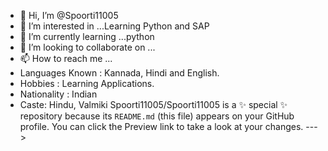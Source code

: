 - 👋 Hi, I’m @Spoorti11005
- 👀 I’m interested in ...Learning  Python and SAP
- 🌱 I’m currently learning ...python
- 💞️ I’m looking to collaborate on ...
- 📫 How to reach me ...
- Languages Known : Kannada, Hindi and English.
- Hobbies : Learning Applications.
- Nationality : Indian
- Caste: Hindu, Valmiki
Spoorti11005/Spoorti11005 is a ✨ special ✨ repository because its `README.md` (this file) appears on your GitHub profile.
You can click the Preview link to take a look at your changes.
--->
